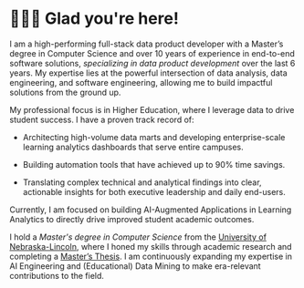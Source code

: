 # 🙋🏻‍♀️ Glad you're here!

I am a high-performing full-stack data product developer with a Master’s degree in Computer Science and over 10 years of experience in end-to-end software solutions, _specializing in data product development_ over the last 6 years. My expertise lies at the powerful intersection of data analysis, data engineering, and software engineering, allowing me to build impactful solutions from the ground up.

My professional focus is in Higher Education, where I leverage data to drive student success. I have a proven track record of:

  * Architecting high-volume data marts and developing enterprise-scale learning analytics dashboards that serve entire campuses.

  * Building automation tools that have achieved up to 90% time savings.

  * Translating complex technical and analytical findings into clear, actionable insights for both executive leadership and daily end-users.

Currently, I am focused on building AI-Augmented Applications in Learning Analytics to directly drive improved student academic outcomes.

I hold a *Master's degree in Computer Science* from the [University of Nebraska-Lincoln](https://www.unl.edu/), where I honed my skills through academic research and completing a [Master’s Thesis](https://digitalcommons.unl.edu/computerscidiss/118/). I am continuously expanding my expertise in AI Engineering and (Educational) Data Mining to make era-relevant contributions to the field.

